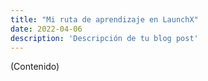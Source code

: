 ```yaml
---
title: "Mi ruta de aprendizaje en LaunchX"
date: 2022-04-06
description: 'Descripción de tu blog post'
---
```


(Contenido)
